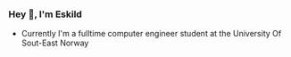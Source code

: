 ### Hey 👋, I'm Eskild
* Currently I'm a fulltime computer engineer student at the University Of Sout-East Norway


<!---
eskildsvennungsen/eskildsvennungsen is a ✨ special ✨ repository because its `README.md` (this file) appears on your GitHub profile.
You can click the Preview link to take a look at your changes.
--->
